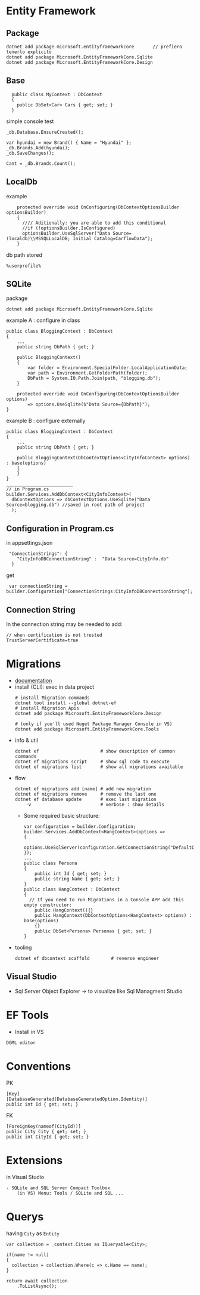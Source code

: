 # Entity Framework

## Package 
```
dotnet add package microsoft.entityframeworkcore       // prefiero tenerlo explicito
dotnet add package Microsoft.EntityFrameworkCore.Sqlite
dotnet add package Microsoft.EntityFrameworkCore.Design
```
## Base
```
  public class MyContext : DbContext
  {
    public DbSet<Car> Cars { get; set; }
  }
```

simple console test 
```
_db.Database.EnsureCreated();

var hyundai = new Brand() { Name = "Hyundai" };
_db.Brands.Add(hyundai);
_db.SaveChanges();

Cant = _db.Brands.Count();
```
## LocalDb
example
```
    protected override void OnConfiguring(DbContextOptionsBuilder optionsBuilder)
    {
      //// Aditionally: you are able to add this conditional
      //if (!optionsBuilder.IsConfigured)
      optionsBuilder.UseSqlServer("Data Source=(localdb)\\MSSQLLocalDB; Initial Catalog=CarflowData");
    }
```
db path stored
```
%userprofile%
```

## SQLite
package
```
dotnet add package Microsoft.EntityFrameworkCore.Sqlite
```
example A : configure in class
```
public class BloggingContext : DbContext
{
    ...
    public string DbPath { get; }

    public BloggingContext()
    {
        var folder = Environment.SpecialFolder.LocalApplicationData;
        var path = Environment.GetFolderPath(folder);
        DbPath = System.IO.Path.Join(path, "blogging.db");
    }

    protected override void OnConfiguring(DbContextOptionsBuilder options)
        => options.UseSqlite($"Data Source={DbPath}");
}
```
example B : configure externally
```
public class BloggingContext : DbContext
{
    ...
    public string DbPath { get; }

    public BloggingContext(DbContextOptions<CityInfoContext> options) : base(options)
    {
    }
}
_________________________
// in Program.cs
builder.Services.AddDbContext<CityInfoContext>(
  dbContextOptions => dbContextOptions.UseSqlite("Data Source=blogging.db") //saved in root path of project
  );
```

## Configuration in Program.cs

 in appsettings.json
```
 "ConnectionStrings": {
    "CityInfoDBConnectionString" :  "Data Source=CityInfo.db"
  } 
```
get
```
 var connectionString = builder.Configuration["ConnectionStrings:CityInfoDBConnectionString"];
````
## Connection String
In the connection string may be needed to add:
```
// when certification is not trusted
TrustServerCertificate=true
```

# Migrations
- [documentation](https://docs.microsoft.com/en-us/ef/core/get-started/overview/first-app?tabs=netcore-cli#create-the-database)
- install (CLI): exec in data project
    ```
    # install Migration commands
    dotnet tool install --global dotnet-ef
    # install Migration Apis
    dotnet add package Microsoft.EntityFrameworkCore.Design

    # (only if you'll used Nuget Package Manager Console in VS)
    dotnet add package Microsoft.EntityFrameworkCore.Tools

    ```
- info & util
    ```
    dotnet ef                       # show description of common commands
    dotnet ef migrations script     # show sql code to execute
    dotnet ef migrations list       # show all migrations available

    ```
- flow
    ```
    dotnet ef migrations add [name] # add new migration  
    dotnet ef migrations remove     # remove the last one
    dotnet ef database update       # exec last migration
        -v                          # verbose : show details
    ```
    - Some required basic structure:
      ```
      var configuration = builder.Configuration;
      builder.Services.AddDbContext<HangContext>(options =>
      {
          options.UseSqlServer(configuration.GetConnectionString("DefaultConnection"));
      });
      ...
      public class Persona
      {
          public int Id { get; set; }
          public string Name { get; set; }
      }
      public class HangContext : DbContext
      {
        // If you need to run Migrations in a Console APP add this empty constructor:
          public HangContext(){}
          public HangContext(DbContextOptions<HangContext> options) : base(options)
          {}
          public DbSet<Persona> Personas { get; set; }
      }
      ```
- tooling
    ```
    dotnet ef dbcontext scaffold        # reverse engineer
    ```
## Visual Studio
- Sql Server Object Explorer -> to visualize like Sql Managment Studio


# EF Tools
- Install in VS
```
DGML editor
```

# Conventions
PK
```
[Key]
[DatabaseGenerated(DatabaseGeneratedOption.Identity)]
public int Id { get; set; }
```
FK
```
[ForeignKey(nameof(CityId))]
public City City { get; set; }
public int CityId { get; set; }
```


# Extensions
in Visual Studio
```
- SQLite and SQL Server Compact Toolbox
    (in VS) Menu: Tools / SQLite and SQL ...
```

# Querys
having `City` as `Entity`
```
var collection = _context.Cities as IQueryable<City>;

if(name != null)
{
  collection = collection.Where(c => c.Name == name);
}

return await collection
    .ToListAsync();
```